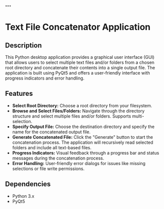 """

# Text File Concatenator Application

## Description

This Python desktop application provides a graphical user interface (GUI) that allows users to select multiple text files and/or folders from a chosen root directory and concatenate their contents into a single output file. The application is built using PyQt5 and offers a user-friendly interface with progress indicators and error handling.

## Features

- **Select Root Directory:** Choose a root directory from your filesystem.
- **Browse and Select Files/Folders:** Navigate through the directory structure and select multiple files and/or folders. Supports multi-selection.
- **Specify Output File:** Choose the destination directory and specify the name for the concatenated output file.
- **Generate Concatenated File:** Click the "Generate" button to start the concatenation process. The application will recursively read selected folders and include all text-based files.
- **Progress Indicators:** Visual feedback through a progress bar and status messages during the concatenation process.
- **Error Handling:** User-friendly error dialogs for issues like missing selections or file write permissions.

## Dependencies

- Python 3.x
- PyQt5
